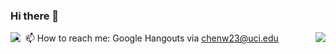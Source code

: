 ### Hi there 👋
<div>
  <img align="left" src="https://github-readme-stats.vercel.app/api?username=chenw23&show_icons=true&count_private=true&include_all_commits=true&hide=" />
  <img align="right" src="https://github-readme-stats.vercel.app/api/top-langs/?username=chenw23&count_private=true&include_all_commits=true&hide=" />
</div>


<!--
**chenw23/chenw23** is a ✨ _special_ ✨ repository because its `README.md` (this file) appears on your GitHub profile.

Here are some ideas to get you started:

- 🔭 I’m currently working on ...
- 🌱 I’m currently learning ...
- 👯 I’m looking to collaborate on ...
- 🤔 I’m looking for help with ...
- 💬 Ask me about ...
- 😄 Pronouns: ...
- ⚡ Fun fact: ...
-->

- 📫 How to reach me: Google Hangouts via chenw23@uci.edu

